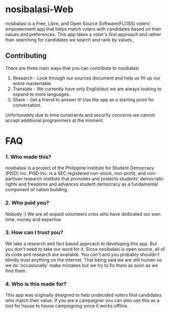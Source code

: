 # nosibalasi-Web
nosibalasi is a Free, Libre, and Open Source Software(FLOSS) voters' empowerment app that helps match voters with candidates based on their values and preferences. This app takes a voter's first approach and rather than searching for candidates we search and rank by values.,
## Contributing

There are three main ways that you can contribute to nosibalasi
1. Research - Look through our sources document and help us fill up our entire mastertable
2. Translate - We currently have only Englishbut we are always looking to expand to more languages.
3. Share - Get a friend to answer it! Use the app as a starting point for conversation.


Unfortunately due to time constraints and security concerns we cannot accept additional programmers at the moment.

# FAQ

### 1. Who made this?
nosibalasi is a project of the Philippine Institute for Student Democracy (PISD) Inc. PISD Inc. is a SEC registered non-stock, non-profit, and non-partisan research institute that promotes and protects students’ democratic rights and freedoms and advances student democracy as a fundamental component of nation building.
### 2. Who paid you?
Nobody :) We are all unpaid volunteers *cries* who have dedicated our own time, money and expertise

### 3. How can I trust you?
We take a research and fact based approach to developing this app. But you don't need to take our word for it. Since nosibalasi is open source, all of its code and research are available. You can't and you probably shouldn't blindly trust anything on the internet. That being said we are still human so we do 'occasionally'  make mistakes but we try to fix them as soon as we find them.

### 4. Who is this made for?
This app was originally designed to help undecided voters find candidates who match their value. If you are a campaigner you can also use this as a tool for house to house campaigning since it works offline.
